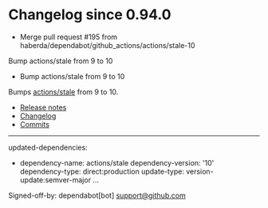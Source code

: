 # Changelog since 0.94.0
- Merge pull request #195 from haberda/dependabot/github_actions/actions/stale-10

Bump actions/stale from 9 to 10 
- Bump actions/stale from 9 to 10

Bumps [actions/stale](https://github.com/actions/stale) from 9 to 10.
- [Release notes](https://github.com/actions/stale/releases)
- [Changelog](https://github.com/actions/stale/blob/main/CHANGELOG.md)
- [Commits](https://github.com/actions/stale/compare/v9...v10)

---
updated-dependencies:
- dependency-name: actions/stale
  dependency-version: '10'
  dependency-type: direct:production
  update-type: version-update:semver-major
...

Signed-off-by: dependabot[bot] <support@github.com> 
